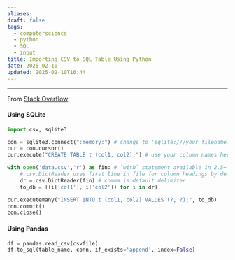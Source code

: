 ```yaml
---
aliases: 
draft: false
tags:
  - computerscience
  - python
  - SQL
  - input
title: Importing CSV to SQL Table Using Python
date: 2025-02-10
updated: 2025-02-10T16:44
---
```


-------------------------------------------------------------------------------

From [Stack Overflow](https://stackoverflow.com/questions/2887878/importing-a-csv-file-into-a-sqlite3-database-table-using-python):

#### Using SQLite

```python
import csv, sqlite3

con = sqlite3.connect(":memory:") # change to 'sqlite:///your_filename.db'
cur = con.cursor()
cur.execute("CREATE TABLE t (col1, col2);") # use your column names here

with open('data.csv','r') as fin: # `with` statement available in 2.5+
    # csv.DictReader uses first line in file for column headings by default
    dr = csv.DictReader(fin) # comma is default delimiter
    to_db = [(i['col1'], i['col2']) for i in dr]

cur.executemany("INSERT INTO t (col1, col2) VALUES (?, ?);", to_db)
con.commit()
con.close()
```

#### Using Pandas

```python
df = pandas.read_csv(csvfile)
df.to_sql(table_name, conn, if_exists='append', index=False)
```
